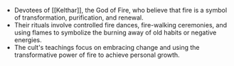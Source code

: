    - Devotees of [[Kelthar]], the God of Fire, who believe that fire is a symbol of transformation, purification, and renewal.
   - Their rituals involve controlled fire dances, fire-walking ceremonies, and using flames to symbolize the burning away of old habits or negative energies.
   - The cult's teachings focus on embracing change and using the transformative power of fire to achieve personal growth.